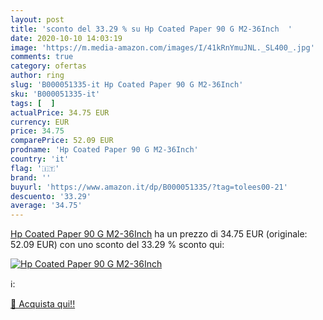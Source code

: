 ```yaml
---
layout: post
title: 'sconto del 33.29 % su Hp Coated Paper 90 G M2-36Inch  '
date: 2020-10-10 14:03:19
image: 'https://m.media-amazon.com/images/I/41kRnYmuJNL._SL400_.jpg'
comments: true
category: ofertas
author: ring
slug: 'B000051335-it Hp Coated Paper 90 G M2-36Inch'
sku: 'B000051335-it'
tags: [  ]
actualPrice: 34.75 EUR
currency: EUR
price: 34.75
comparePrice: 52.09 EUR
prodname: 'Hp Coated Paper 90 G M2-36Inch'
country: 'it'
flag: '🇮🇹'
brand: ''
buyurl: 'https://www.amazon.it/dp/B000051335/?tag=tolees00-21'
descuento: '33.29'
average: '34.75'
---
```


[Hp Coated Paper 90 G M2-36Inch](https://www.amazon.it/dp/B000051335/?tag=tolees00-21) ha un prezzo di 34.75 EUR (originale: 52.09 EUR) con uno sconto del 33.29 % sconto qui:

[![Hp Coated Paper 90 G M2-36Inch](https://m.media-amazon.com/images/I/41kRnYmuJNL._SL400_.jpg)](https://www.amazon.it/dp/B000051335/?tag=tolees00-21)

ℹ️:


[🛒 Acquista qui!!](https://www.amazon.it/dp/B000051335/?tag=tolees00-21)
